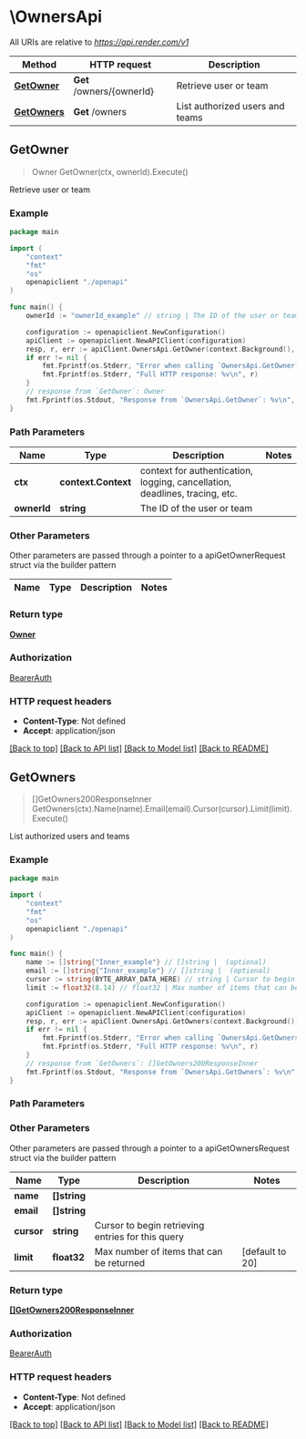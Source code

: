 # \OwnersApi

All URIs are relative to *https://api.render.com/v1*

Method | HTTP request | Description
------------- | ------------- | -------------
[**GetOwner**](OwnersApi.md#GetOwner) | **Get** /owners/{ownerId} | Retrieve user or team
[**GetOwners**](OwnersApi.md#GetOwners) | **Get** /owners | List authorized users and teams



## GetOwner

> Owner GetOwner(ctx, ownerId).Execute()

Retrieve user or team

### Example

```go
package main

import (
    "context"
    "fmt"
    "os"
    openapiclient "./openapi"
)

func main() {
    ownerId := "ownerId_example" // string | The ID of the user or team

    configuration := openapiclient.NewConfiguration()
    apiClient := openapiclient.NewAPIClient(configuration)
    resp, r, err := apiClient.OwnersApi.GetOwner(context.Background(), ownerId).Execute()
    if err != nil {
        fmt.Fprintf(os.Stderr, "Error when calling `OwnersApi.GetOwner``: %v\n", err)
        fmt.Fprintf(os.Stderr, "Full HTTP response: %v\n", r)
    }
    // response from `GetOwner`: Owner
    fmt.Fprintf(os.Stdout, "Response from `OwnersApi.GetOwner`: %v\n", resp)
}
```

### Path Parameters


Name | Type | Description  | Notes
------------- | ------------- | ------------- | -------------
**ctx** | **context.Context** | context for authentication, logging, cancellation, deadlines, tracing, etc.
**ownerId** | **string** | The ID of the user or team | 

### Other Parameters

Other parameters are passed through a pointer to a apiGetOwnerRequest struct via the builder pattern


Name | Type | Description  | Notes
------------- | ------------- | ------------- | -------------


### Return type

[**Owner**](Owner.md)

### Authorization

[BearerAuth](../README.md#BearerAuth)

### HTTP request headers

- **Content-Type**: Not defined
- **Accept**: application/json

[[Back to top]](#) [[Back to API list]](../README.md#documentation-for-api-endpoints)
[[Back to Model list]](../README.md#documentation-for-models)
[[Back to README]](../README.md)


## GetOwners

> []GetOwners200ResponseInner GetOwners(ctx).Name(name).Email(email).Cursor(cursor).Limit(limit).Execute()

List authorized users and teams

### Example

```go
package main

import (
    "context"
    "fmt"
    "os"
    openapiclient "./openapi"
)

func main() {
    name := []string{"Inner_example"} // []string |  (optional)
    email := []string{"Inner_example"} // []string |  (optional)
    cursor := string(BYTE_ARRAY_DATA_HERE) // string | Cursor to begin retrieving entries for this query (optional)
    limit := float32(8.14) // float32 | Max number of items that can be returned (optional) (default to 20)

    configuration := openapiclient.NewConfiguration()
    apiClient := openapiclient.NewAPIClient(configuration)
    resp, r, err := apiClient.OwnersApi.GetOwners(context.Background()).Name(name).Email(email).Cursor(cursor).Limit(limit).Execute()
    if err != nil {
        fmt.Fprintf(os.Stderr, "Error when calling `OwnersApi.GetOwners``: %v\n", err)
        fmt.Fprintf(os.Stderr, "Full HTTP response: %v\n", r)
    }
    // response from `GetOwners`: []GetOwners200ResponseInner
    fmt.Fprintf(os.Stdout, "Response from `OwnersApi.GetOwners`: %v\n", resp)
}
```

### Path Parameters



### Other Parameters

Other parameters are passed through a pointer to a apiGetOwnersRequest struct via the builder pattern


Name | Type | Description  | Notes
------------- | ------------- | ------------- | -------------
 **name** | **[]string** |  | 
 **email** | **[]string** |  | 
 **cursor** | **string** | Cursor to begin retrieving entries for this query | 
 **limit** | **float32** | Max number of items that can be returned | [default to 20]

### Return type

[**[]GetOwners200ResponseInner**](GetOwners200ResponseInner.md)

### Authorization

[BearerAuth](../README.md#BearerAuth)

### HTTP request headers

- **Content-Type**: Not defined
- **Accept**: application/json

[[Back to top]](#) [[Back to API list]](../README.md#documentation-for-api-endpoints)
[[Back to Model list]](../README.md#documentation-for-models)
[[Back to README]](../README.md)

